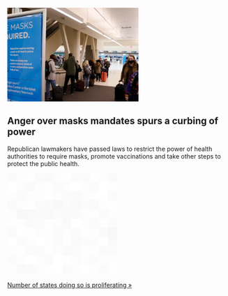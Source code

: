 
![Anger over masks mandates spurs a curbing of power](./20211226175901.png)
## Anger over masks mandates spurs a curbing of power

Republican lawmakers have passed laws to restrict the power of health authorities to require masks, promote vaccinations and take other steps to protect the public health.

![pic](../square_bg.png)

[Number of states doing so is proliferating »](https://www.yahoo.com/news/anger-over-masks-mandates-other-132014072.html)
